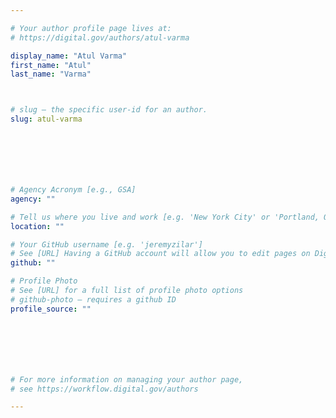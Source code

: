 ```yaml
---

# Your author profile page lives at:
# https://digital.gov/authors/atul-varma

display_name: "Atul Varma"
first_name: "Atul"
last_name: "Varma"



# slug — the specific user-id for an author.
slug: atul-varma







# Agency Acronym [e.g., GSA]
agency: ""

# Tell us where you live and work [e.g. 'New York City' or 'Portland, OR']
location: ""

# Your GitHub username [e.g. 'jeremyzilar']
# See [URL] Having a GitHub account will allow you to edit pages on DigitalGov. The image used in your GitHub account can also be used to populate your digital.gov profile photo.
github: ""

# Profile Photo
# See [URL] for a full list of profile photo options
# github-photo — requires a github ID
profile_source: ""







# For more information on managing your author page,
# see https://workflow.digital.gov/authors

---
```

